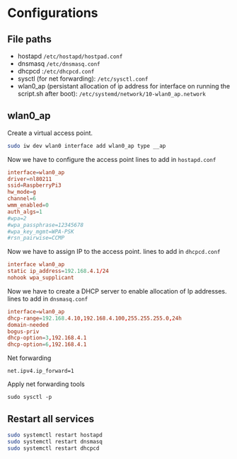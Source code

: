 # Configurations
## File paths
- hostapd `/etc/hostapd/hostpad.conf`
- dnsmasq `/etc/dnsmasq.conf`
- dhcpcd :`/etc/dhcpcd.conf`
- sysctl (for net forwarding): `/etc/sysctl.conf`
- wlan0_ap (persistant allocation of ip address for interface on running the script.sh after boot): `/etc/systemd/network/10-wlan0_ap.network`

## wlan0_ap
Create a virtual access point.
```bash
sudo iw dev wlan0 interface add wlan0_ap type __ap
```
Now we have to configure the access point
lines to add in `hostapd.conf`
```hostapd.conf
interface=wlan0_ap
driver=nl80211
ssid=RaspberryPi3
hw_mode=g
channel=6
wmm_enabled=0
auth_algs=1
#wpa=2
#wpa_passphrase=12345678
#wpa_key_mgmt=WPA-PSK
#rsn_pairwise=CCMP
```
Now we have to assign IP to the access point.
lines to add in `dhcpcd.conf`
```dhcpcd.conf
interface wlan0_ap
static ip_address=192.168.4.1/24
nohook wpa_supplicant
```
Now we have to create a DHCP server to enable allocation of Ip addresses.
lines to add in `dnsmasq.conf`
```dnsmasq.conf
interface=wlan0_ap
dhcp-range=192.168.4.10,192.168.4.100,255.255.255.0,24h
domain-needed
bogus-priv
dhcp-option=3,192.168.4.1
dhcp-option=6,192.168.4.1
```
Net forwarding
```
net.ipv4.ip_forward=1
```
Apply net forwarding tools
```
sudo sysctl -p
```

## Restart all services
```bash
sudo systemctl restart hostapd
sudo systemctl restart dnsmasq
sudo systemctl restart dhcpcd
```
